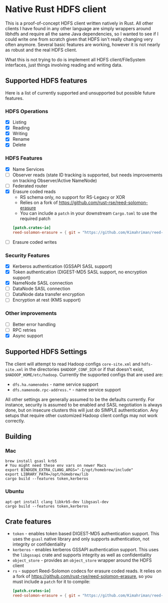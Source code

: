 # Native Rust HDFS client
This is a proof-of-concept HDFS client written natively in Rust. All other clients I have found in any other language are simply wrappers around libhdfs and require all the same Java dependencies, so I wanted to see if I could write one from scratch given that HDFS isn't really changing very often anymore. Several basic features are working, however it is not nearly as robust and the real HDFS client.

What this is not trying to do is implement all HDFS client/FileSystem interfaces, just things involving reading and writing data.

## Supported HDFS features
Here is a list of currently supported and unsupported but possible future features.

### HDFS Operations
- [x] Listing
- [x] Reading
- [x] Writing
- [x] Rename
- [x] Delete

### HDFS Features
- [x] Name Services
- [ ] Observer reads (state ID tracking is supported, but needs improvements on tracking Observer/Active NameNode)
- [ ] Federated router
- [x] Erasure coded reads 
    - RS schema only, no support for RS-Legacy or XOR
    - Relies on a fork of https://github.com/rust-rse/reed-solomon-erasure
    - You can include a `patch` in your downstream `Cargo.toml` to use the required patch
    ```toml
    [patch.crates-io]
    reed-solomon-erasure = { git = "https://github.com/Kimahriman/reed-solomon-erasure.git", branch = "SNB/23C24_external_matrix" }
    ```
- [ ] Erasure coded writes

### Security Features
- [x] Kerberos authentication (GSSAPI SASL support)
- [x] Token authentication (DIGEST-MD5 SASL support, no encryption support)
- [x] NameNode SASL connection
- [ ] DataNode SASL connection
- [ ] DataNode data transfer encryption
- [ ] Encryption at rest (KMS support)

### Other improvements
- [ ] Better error handling
- [ ] RPC retries
- [x] Async support

## Supported HDFS Settings
The client will attempt to read Hadoop configs `core-site.xml` and `hdfs-site.xml` in the directories `$HADOOP_CONF_DIR` or if that doesn't exist, `$HADOOP_HOME/etc/hadoop`. Currently the supported configs that are used are:
- `dfs.ha.namenodes` - name service support
- `dfs.namenode.rpc-address.*` - name service support

All other settings are generally assumed to be the defaults currently. For instance, security is assumed to be enabled and SASL negotiation is always done, but on insecure clusters this will just do SIMPLE authentication. Any setups that require other customized Hadoop client configs may not work correctly. 

## Building

### Mac
```
brew install gsasl krb5
# You might need these env vars on newer Macs
export BINDGEN_EXTRA_CLANG_ARGS="-I/opt/homebrew/include"
export LIBRARY_PATH=/opt/homebrew/lib
cargo build --features token,kerberos
```

### Ubuntu
```
apt-get install clang libkrb5-dev libgsasl-dev
cargo build --features token,kerberos
```

## Crate features
- `token` - enables token based DIGEST-MD5 authentication support. This uses the `gsasl` native library and only supports authentication, not integrity or confidentiality
- `kerberos` - enables kerberos GSSAPI authentication support. This uses the `libgssapi` crate and supports integrity as well as confidentiality
- `object_store` - provides an `object_store` wrapper around the HDFS client
- `rs` - support Reed-Solomon codecs for erasure coded reads. It relies on a fork of https://github.com/rust-rse/reed-solomon-erasure, so you must include a `patch` for it to compile:
    ```toml
    [patch.crates-io]
    reed-solomon-erasure = { git = "https://github.com/Kimahriman/reed-solomon-erasure.git", branch = "SNB/23C24_external_matrix" }
    ```